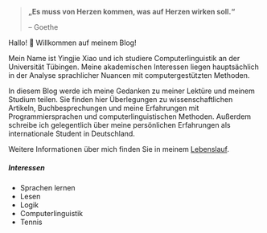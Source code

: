 > **„Es muss von Herzen kommen, was auf Herzen wirken soll.“**
>
> – Goethe

Hallo! 👋 Willkommen auf meinem Blog!

Mein Name ist Yingjie Xiao und ich studiere Computerlinguistik an der Universität Tübingen. Meine akademischen Interessen liegen hauptsächlich in der Analyse sprachlicher Nuancen mit computergestützten Methoden.

In diesem Blog werde ich meine Gedanken zu meiner Lektüre und meinem Studium teilen. Sie finden hier Überlegungen zu wissenschaftlichen Artikeln, Buchbesprechungen und meine Erfahrungen mit Programmiersprachen und computerlinguistischen Methoden. Außerdem schreibe ich gelegentlich über meine persönlichen Erfahrungen als internationale Student in Deutschland.

Weitere Informationen über mich finden Sie in meinem [Lebenslauf](https://jankinshaw.github.io/resume/).

##### Interessen

- Sprachen lernen
- Lesen
- Logik
- Computerlinguistik
- Tennis
